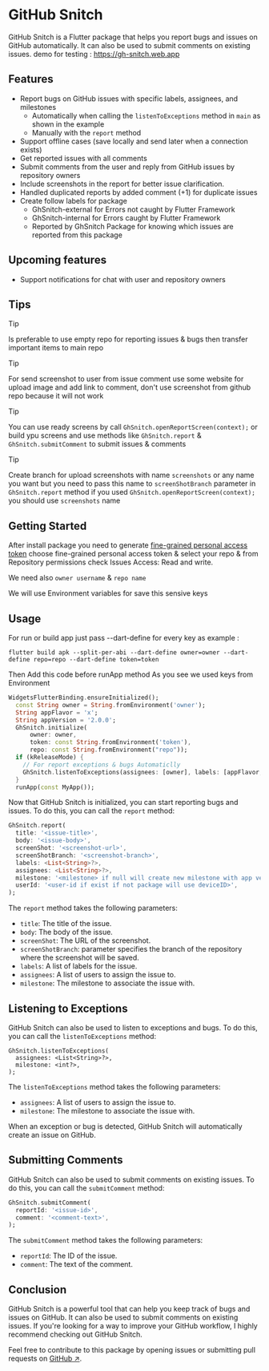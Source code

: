 # GitHub Snitch

GitHub Snitch is a Flutter package that helps you report bugs and issues on GitHub automatically. It can also be used to submit comments on existing issues.
demo for testing : https://gh-snitch.web.app


## Features
- Report bugs on GitHub issues with specific labels, assignees, and milestones
  - Automatically when calling the `listenToExceptions` method in `main` as shown in the example
  - Manually with the `report` method
- Support offline cases (save locally and send later when a connection exists)
- Get reported issues with all comments
- Submit comments from the user and reply from GitHub issues by repository owners
- Include screenshots in the report for better issue clarification.
- Handled duplicated reports by added comment (+1) for duplicate issues
- Create follow labels for package
	- GhSnitch-external for Errors not caught by Flutter Framework
	- GhSnitch-internal for Errors caught by Flutter Framework
  - Reported by GhSnitch Package for knowing which issues are reported from this package

## Upcoming features
- Support notifications for chat with user and repository owners

## Tips
> [!TIP]
> Is preferable to use empty repo for reporting issues & bugs then transfer important items to main repo

> [!TIP]
> For send screenshot to user from issue comment use some website for upload image and add link to comment, don't use screenshot from github repo because it will not work

> [!TIP]
> You can use ready screens by call `GhSnitch.openReportScreen(context);` or build ypu screens and use methods like `GhSnitch.report` & `GhSnitch.submitComment` to submit issues & comments

> [!TIP]
> Create branch for upload screenshots with name `screenshots` or any name you want but you need to pass this name to `screenShotBranch` parameter in `GhSnitch.report` method if you used `GhSnitch.openReportScreen(context);` you should use `screenshots` name

## Getting Started

After install package you need to generate [fine-grained personal access token](https://docs.github.com/en/authentication/keeping-your-account-and-data-secure/creating-a-personal-access-token) choose fine-grained personal access token & select your repo & from Repository permissions check Issues
Access: Read and write.

We need also `owner username` & `repo name`

We will use Environment variables for save this sensive keys
## Usage

For run or build app just pass --dart-define for every key as example :

```
flutter build apk --split-per-abi --dart-define owner=owner --dart-define repo=repo --dart-define token=token
```

Then Add this code before runApp method
As you see we used keys from Environment
```dart
WidgetsFlutterBinding.ensureInitialized();
  const String owner = String.fromEnvironment('owner');
  String appFlavor = 'x';
  String appVersion = '2.0.0';
  GhSnitch.initialize(
      owner: owner,
      token: const String.fromEnvironment('token'),
      repo: const String.fromEnvironment("repo"));
  if (kReleaseMode) {
    // For report exceptions & bugs Automaticlly
    GhSnitch.listenToExceptions(assignees: [owner], labels: [appFlavor, appVersion]);
  }
  runApp(const MyApp());
```
Now that GitHub Snitch is initialized, you can start reporting bugs and issues. To do this, you can call the `report` method:

```dart
GhSnitch.report(
  title: '<issue-title>',
  body: '<issue-body>',
  screenShot: '<screenshot-url>',
  screenShotBranch: '<screenshot-branch>',
  labels: <List<String>?>,
  assignees: <List<String>?>,
  milestone: '<milestone> if null will create new milestone with app version name',
  userId: '<user-id if exist if not package will use deviceID>',
);
```

The `report` method takes the following parameters:

* `title`: The title of the issue.
* `body`: The body of the issue.
* `screenShot`: The URL of the screenshot.
* `screenShotBranch`: parameter specifies the branch of the repository where the screenshot will be saved.
* `labels`: A list of labels for the issue.
* `assignees`: A list of users to assign the issue to.
* `milestone`: The milestone to associate the issue with.

## Listening to Exceptions

GitHub Snitch can also be used to listen to exceptions and bugs. To do this, you can call the `listenToExceptions` method:

```
GhSnitch.listenToExceptions(
  assignees: <List<String>?>,
  milestone: <int?>,
);
```

The `listenToExceptions` method takes the following parameters:

* `assignees`: A list of users to assign the issue to.
* `milestone`: The milestone to associate the issue with.

When an exception or bug is detected, GitHub Snitch will automatically create an issue on GitHub.

## Submitting Comments

GitHub Snitch can also be used to submit comments on existing issues. To do this, you can call the `submitComment` method:

```dart
GhSnitch.submitComment(
  reportId: '<issue-id>',
  comment: '<comment-text>',
);
```

The `submitComment` method takes the following parameters:

* `reportId`: The ID of the issue.
* `comment`: The text of the comment.

## Conclusion

GitHub Snitch is a powerful tool that can help you keep track of bugs and issues on GitHub. It can also be used to submit comments on existing issues. If you're looking for a way to improve your GitHub workflow, I highly recommend checking out GitHub Snitch.

Feel free to contribute to this package by opening issues or submitting pull requests on [GitHub ↗](https://github.com/M97Chahboun/github_snitch).

